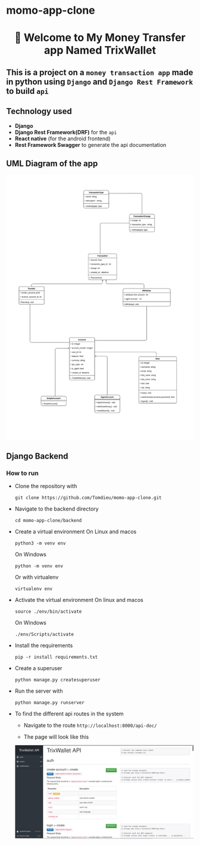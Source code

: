 # momo-app-clone


<h1 align="center"> 🌱 Welcome to My Money Transfer app Named TrixWallet</h1>

## This is a project on a `money transaction app` made in python using `Django` and `Django Rest Framework` to build `api`

## Technology used
- **Django**
- **Django Rest Framework(DRF)** for the `api`
- **React native** (for the android frontend)
- **Rest Framework Swagger** to generate the api documentation
## UML Diagram of the app

<a href="./UML/momo-app-clone.drawio.png">
<img src="./UML/momo-app-clone.drawio.png">
</a>


## Django Backend

### How to run
- Clone the repository with
    ```
    git clone https://github.com/Tomdieu/momo-app-clone.git
    ```
- Navigate to the backend directory
    ```
    cd momo-app-clone/backend
    ```
- Create a virtual environment
    On Linux and macos
    ```
    python3 -m venv env
    ```
    On Windows
    ```
    python -m venv env
    ```
    Or with virtualenv
    ```
    virtualenv env
    ```
- Activate the virtual environment
    On linux and macos
    ```
    source ./env/bin/activate
    ```

    On Windows
    ```
    ./env/Scripts/activate
    ```
- Install the requirements
    ```
    pip -r install requirements.txt
    ```
- Create a superuser
    ```
    python manage.py createsuperuser
    ```
- Run the server with 
    ```
    python manage.py runserver
    ```
- To find the different api routes in the system
    - Navigate to the route `http://localhost:8000/api-doc/`

    - The page will look like this

    <img src="./UML/image-doc.png">
